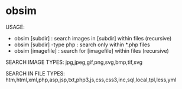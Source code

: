 # obsim

USAGE:

 - obsim [subdir] : search images in [subdir] within files (recursive)
 - obsim [subdir] -type php : search only within *.php files
 - obsim [imagefile] : search for [imagefile] within files (recursive)
 
SEARCH IMAGE TYPES: jpg,jpeg,gif,png,svg,bmp,tif,svg

SEARCH IN FILE TYPES: htm,html,xml,php,asp,jsp,txt,php3,js,css,css3,inc,sql,local,tpl,less,yml
